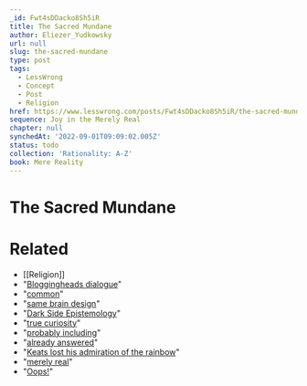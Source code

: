 ```yaml
---
_id: Fwt4sDDacko8Sh5iR
title: The Sacred Mundane
author: Eliezer_Yudkowsky
url: null
slug: the-sacred-mundane
type: post
tags:
  - LessWrong
  - Concept
  - Post
  - Religion
href: https://www.lesswrong.com/posts/Fwt4sDDacko8Sh5iR/the-sacred-mundane
sequence: Joy in the Merely Real
chapter: null
synchedAt: '2022-09-01T09:09:02.005Z'
status: todo
collection: 'Rationality: A-Z'
book: Mere Reality
---
```


# The Sacred Mundane


# Related

- [[Religion]]
- "[Bloggingheads dialogue](/lw/4i/bhtv_yudkowsky_adam_frank_on_religious_experience/)"
- "[common](http://www.overcomingbias.com/2008/03/scarcity.html)"
- "[same brain design](http://www.overcomingbias.com/2008/06/psychological-u.html)"
- "[Dark Side Epistemology](http://www.overcomingbias.com/2008/10/the-dark-side.html)"
- "[true curiosity](http://www.overcomingbias.com/2007/10/curiosity.html)"
- "[probably including](http://www.overcomingbias.com/2007/10/no-one-knows-wh.html)"
- "[already answered](http://www.overcomingbias.com/2008/06/the-quantum-phy.html)"
- "[Keats lost his admiration of the rainbow](http://www.overcomingbias.com/2008/03/joy-in-the-real.html)"
- "[merely real](http://www.overcomingbias.com/2008/03/joy-in-the-real.html)"
- "[Oops!](http://www.overcomingbias.com/2007/08/the-importance-.html)"